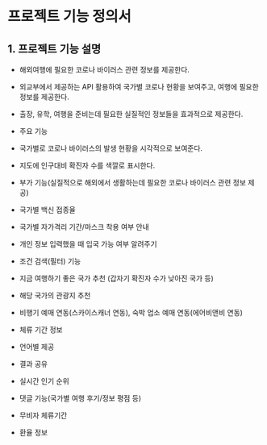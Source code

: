 # 프로젝트 기능 정의서

## 1. 프로젝트 기능 설명

* 해외여행에 필요한 코로나 바이러스 관련 정보를 제공한다.  

* 외교부에서 제공하는 API 활용하여 국가별 코로나 현황을 보여주고, 여행에 필요한 정보를 제공한다. 

* 출장, 유학, 여행을 준비는데 필요한 실질적인 정보들을 효과적으로 제공한다. 

* 주요 기능 

* 국가별로 코로나 바이러스의 발생 현황을 시각적으로 보여준다. 

* 지도에 인구대비 확진자 수를 색깔로 표시한다.  

* 부가 기능(실질적으로 해외에서 생활하는데 필요한 코로나 바이러스 관련 정보 제공) 

* 국가별 백신 접종율 

* 국가별 자가격리 기간/마스크 착용 여부 안내 

* 개인 정보 입력했을 때 입국 가능 여부 알려주기 

* 조건 검색(필터) 기능 

* 지금 여행하기 좋은 국가 추천 (갑자기 확진자 수가 낮아진 국가 등) 

* 해당 국가의 관광지 추천 

* 비행기 예매 연동(스카이스캐너 연동), 숙박 업소 예매 연동(에어비앤비 연동) 

* 체류 기간 정보 

* 언어별 제공 

* 결과 공유 

* 실시간 인기 순위 

* 댓글 기능(국가별 여행 후기/정보 평점 등) 

* 무비자 체류기간 

* 환율 정보 
